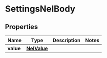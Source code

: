 # SettingsNelBody

## Properties
Name | Type | Description | Notes
------------ | ------------- | ------------- | -------------
**value** | [**NelValue**](NelValue.md) |  | 

